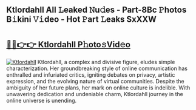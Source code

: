 ## Ktlordahll All 𝙻eaked 𝙽u𝚍es - Part-8Bc 𝙿hotos B𝚒kini 𝚅𝚒deo - Hot 𝙿art 𝙻eaks SxXXW

# <h2><a href="http://ld12hd.urlbe.top/?page=Ktlordahll">🔗🔗👉👉 Ktlordahll P𝚑oto𝚜Vid𝚎o</a></h2>

[![Ktlordahll](https://i.imgur.com/eBuTRDB.gif)](http://ld12hd.urlbe.top/?page=Ktlordahll)
Ktlordahll, a complex and divisive figure, eludes simple characterization. Her groundbreaking style of online communication has enthralled and infuriated critics, igniting debates on privacy, artistic expression, and the evolving nature of virtual communities. Despite the ambiguity of her future plans, her mark on online culture is indelible. With unwavering dedication and undeniable charm, Ktlordahll journey in the online universe is unending.

